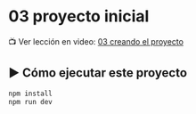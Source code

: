 # 03 proyecto inicial

📺 Ver lección en video: [03 creando el proyecto](https://www.lemoncode.tv/curso/tutorial-astro-desde-cero/leccion/crear-proyect-desde-cero)


## ▶️ Cómo ejecutar este proyecto

```bash
npm install
npm run dev
```